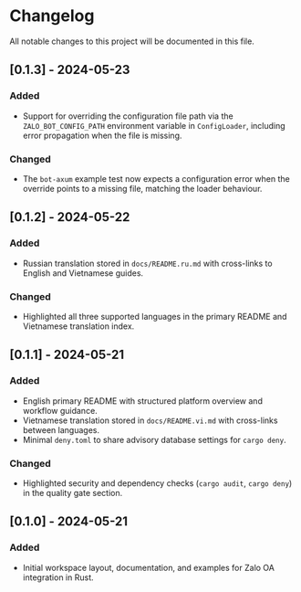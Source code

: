 # Changelog

All notable changes to this project will be documented in this file.

## [0.1.3] - 2024-05-23

### Added
- Support for overriding the configuration file path via the `ZALO_BOT_CONFIG_PATH` environment variable in `ConfigLoader`, including error propagation when the file is missing.

### Changed
- The `bot-axum` example test now expects a configuration error when the override points to a missing file, matching the loader behaviour.

## [0.1.2] - 2024-05-22

### Added
- Russian translation stored in `docs/README.ru.md` with cross-links to English and Vietnamese guides.

### Changed
- Highlighted all three supported languages in the primary README and Vietnamese translation index.


## [0.1.1] - 2024-05-21

### Added
- English primary README with structured platform overview and workflow guidance.
- Vietnamese translation stored in `docs/README.vi.md` with cross-links between languages.
- Minimal `deny.toml` to share advisory database settings for `cargo deny`.

### Changed
- Highlighted security and dependency checks (`cargo audit`, `cargo deny`) in the quality gate section.

## [0.1.0] - 2024-05-21

### Added
- Initial workspace layout, documentation, and examples for Zalo OA integration in Rust.

